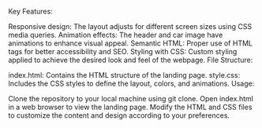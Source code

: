 Key Features:

Responsive design: The layout adjusts for different screen sizes using CSS media queries.
Animation effects: The header and car image have animations to enhance visual appeal.
Semantic HTML: Proper use of HTML tags for better accessibility and SEO.
Styling with CSS: Custom styling applied to achieve the desired look and feel of the webpage.
File Structure:

index.html: Contains the HTML structure of the landing page.
style.css: Includes the CSS styles to define the layout, colors, and animations.
Usage:

Clone the repository to your local machine using git clone.
Open index.html in a web browser to view the landing page.
Modify the HTML and CSS files to customize the content and design according to your preferences.